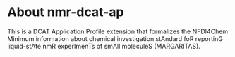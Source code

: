 # About nmr-dcat-ap

This is a DCAT Application Profile extension that formalizes the NFDI4Chem Minimum information about chemical investigation stAndard foR reportinG liquid-stAte nmR experImenTs of smAll moleculeS (MARGARITAS). 
